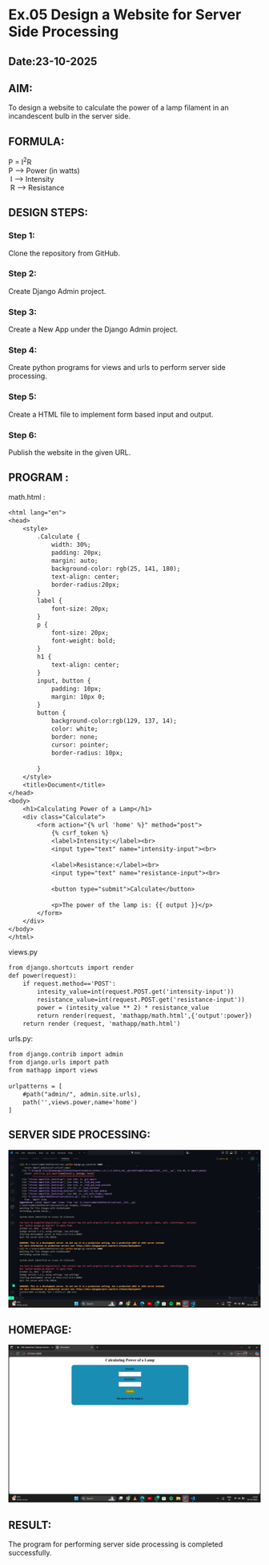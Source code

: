 # Ex.05 Design a Website for Server Side Processing
## Date:23-10-2025

## AIM:
 To design a website to calculate the power of a lamp filament in an incandescent bulb in the server side. 


## FORMULA:
P = I<sup>2</sup>R
<br> P --> Power (in watts)
<br> I --> Intensity
<br> R --> Resistance

## DESIGN STEPS:

### Step 1:
Clone the repository from GitHub.

### Step 2:
Create Django Admin project.

### Step 3:
Create a New App under the Django Admin project.

### Step 4:
Create python programs for views and urls to perform server side processing.

### Step 5:
Create a HTML file to implement form based input and output.

### Step 6:
Publish the website in the given URL.

## PROGRAM :

math.html :
```
<html lang="en">
<head>
    <style>
        .Calculate {
            width: 30%;
            padding: 20px;
            margin: auto;
            background-color: rgb(25, 141, 180);
            text-align: center;
            border-radius:20px;
        }
        label {
            font-size: 20px;
        }
        p {
            font-size: 20px;
            font-weight: bold;
        }
        h1 {
            text-align: center;
        }
        input, button {
            padding: 10px;
            margin: 10px 0;
        }
        button {
            background-color:rgb(129, 137, 14);
            color: white;
            border: none;
            cursor: pointer;
            border-radius: 10px;

        }
    </style>
    <title>Document</title>
</head>
<body>
    <h1>Calculating Power of a Lamp</h1>
    <div class="Calculate">
        <form action="{% url 'home' %}" method="post">
            {% csrf_token %}
            <label>Intensity:</label><br>
            <input type="text" name="intensity-input"><br>

            <label>Resistance:</label><br>
            <input type="text" name="resistance-input"><br>

            <button type="submit">Calculate</button>

            <p>The power of the lamp is: {{ output }}</p>
        </form>
    </div>
</body>
</html>
```
views.py
```
from django.shortcuts import render
def power(request):
    if request.method=='POST':
        intesity_value=int(request.POST.get('intensity-input'))
        resistance_value=int(request.POST.get('resistance-input'))
        power = (intesity_value ** 2) * resistance_value
        return render(request, 'mathapp/math.html',{'output':power})
    return render (request, 'mathapp/math.html')
```
urls.py:
```
from django.contrib import admin
from django.urls import path
from mathapp import views

urlpatterns = [
    #path("admin/", admin.site.urls),
    path('',views.power,name='home')
]
```
## SERVER SIDE PROCESSING:

![alt text](<Screenshot 2025-10-23 135110.png>)
## HOMEPAGE:
![alt text](<Screenshot 2025-10-23 135027.png>)

## RESULT:
The program for performing server side processing is completed successfully.
